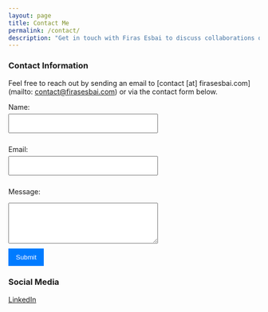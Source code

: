 ```yaml
---
layout: page
title: Contact Me
permalink: /contact/
description: "Get in touch with Firas Esbai to discuss collaborations or inquiries. We are here to connect and help with all your needs."
---
```


<style>
   .success-message {
      background-color: #4CAF50;
      color: white;
      padding: 10px;
      border-radius: 5px;
      display: flex;
      justify-content: space-between;
      align-items: center;
      width: 300px;
      margin-top: 20px;
  }
  .close-button {
      cursor: pointer;
  }
   form {
      width: 300px; 
      margin: 0; 
      margin-bottom: 20px;
   }
   label {
      display: block; 
      margin-bottom: 5px; 
   }
   input[type="text"],
   input[type="email"],
   textarea {
      width: 100%; 
      padding: 10px; 
      margin-bottom: 10px;
   }
   input[type="submit"] {
      background-color: #007bff; 
      color: white;
      padding: 10px 15px;
      border: none;
      cursor: pointer;
}
</style>

### Contact Information ###

Feel free to reach out by sending an email to [contact [at] firasesbai.com](mailto: contact@firasesbai.com) or via the contact form below. 

<iframe 
   name="hidden_iframe" 
   id="hidden_iframe" 
   style="display:none;" 
   onload="if(submitted) showSuccessMessage();"
   >
</iframe>
<form 
   class="form" 
   action="https://docs.google.com/forms/u/0/d/e/1FAIpQLSfrEK20RJFo5cfXwhTIt0r7h26_B3Vx1ER07gI4IIz3J3Dbmw/formResponse" 
   target="hidden_iframe" 
   onsubmit="submitted=true; "
   method="POST"
>
   <label for="name">Name:</label>
   <input type="text" id="name" name="entry.2005620554">

   <label for="email">Email:</label>
   <input type="email" id="email" name="entry.1045781291" required>

   <label for="message">Message:</label>
   <textarea id="message" name="entry.839337160" rows="4"></textarea>

   <input type="submit" value="Submit">
</form>

<script>
   var submitted=false;

   function showSuccessMessage() {
      var successMessage = document.createElement('div');
      successMessage.className = 'success-message';

      successMessage.innerHTML = 'Thank you for reaching out! I will get back to you as soon as possible.<span class="close-button" onclick="closeSuccessMessage()">X</span>';

      var form = document.querySelector('.form');
      form.appendChild(successMessage);
  }

   function closeSuccessMessage() {
      location.reload();
   }
</script>

### Social Media ###

[LinkedIn](https://www.linkedin.com/in/firas-esbai/)